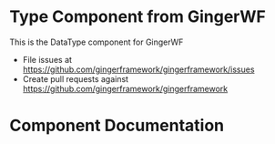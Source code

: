 Type Component from GingerWF
============================

This is the DataType component for GingerWF

- File issues at https://github.com/gingerframework/gingerframework/issues
- Create pull requests against https://github.com/gingerframework/gingerframework

# Component Documentation

